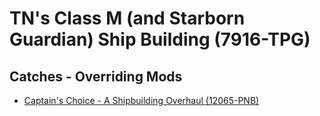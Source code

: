 # TN's Class M (and Starborn Guardian) Ship Building (7916-TPG)

## Catches - Overriding Mods

- [Captain's Choice - A Shipbuilding Overhaul (12065-PNB)](./12065-PNB/readme.md)
